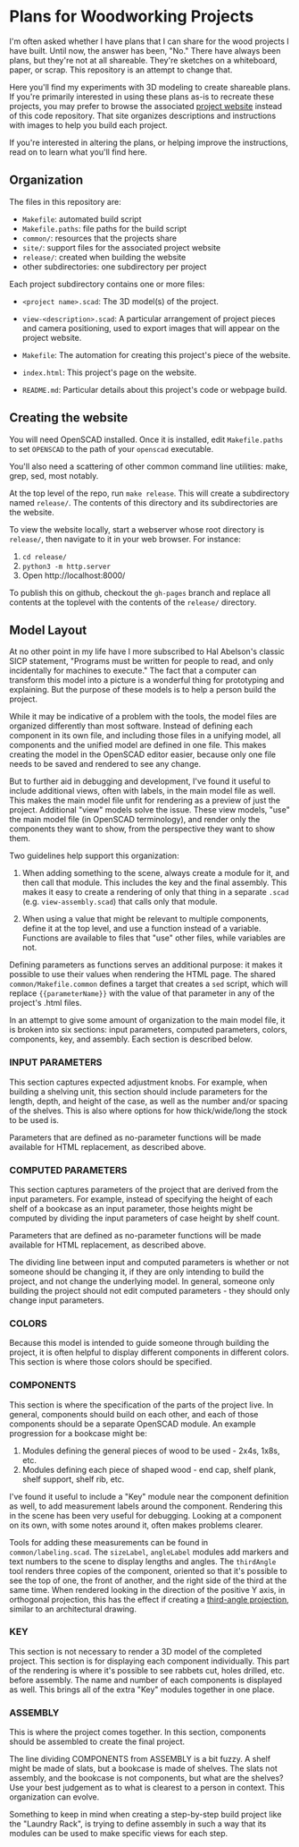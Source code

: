 # Plans for Woodworking Projects

I'm often asked whether I have plans that I can share for the wood
projects I have built. Until now, the answer has been, "No." There
have always been plans, but they're not at all shareable. They're
sketches on a whiteboard, paper, or scrap. This repository is an
attempt to change that.

Here you'll find my experiments with 3D modeling to create shareable
plans. If you're primarily interested in using these plans as-is to
recreate these projects, you may prefer to browse the associated
[project website](https://beerriot.github.io/woodworking-plans)
instead of this code repository. That site organizes descriptions and
instructions with images to help you build each project.

If you're interested in altering the plans, or helping improve the
instructions, read on to learn what you'll find here.

## Organization

The files in this repository are:

  * `Makefile`: automated build script
  * `Makefile.paths`: file paths for the build script
  * `common/`: resources that the projects share
  * `site/`: support files for the associated project website
  * `release/`: created when building the website
  * other subdirectories: one subdirectory per project

Each project subdirectory contains one or more files:

  * `<project name>.scad`: The 3D model(s) of the project.

  * `view-<description>.scad`: A particular arrangement of project
    pieces and camera positioning, used to export images that will
    appear on the project website.

  * `Makefile`: The automation for creating this project's piece of
    the website.

  * `index.html`: This project's page on the website.

  * `README.md`: Particular details about this project's code or
    webpage build.

## Creating the website

You will need OpenSCAD installed. Once it is installed, edit
`Makefile.paths` to set `OPENSCAD` to the path of your `openscad`
executable.

You'll also need a scattering of other common command line utilities:
make, grep, sed, most notably.

At the top level of the repo, run `make release`. This will create a
subdirectory named `release/`. The contents of this directory and its
subdirectories are the website.

To view the website locally, start a webserver whose root directory is
`release/`, then navigate to it in your web browser. For instance:

 1. `cd release/`
 2. `python3 -m http.server`
 3. Open http://localhost:8000/

To publish this on github, checkout the `gh-pages` branch and replace
all contents at the toplevel with the contents of the `release/`
directory.

## Model Layout

At no other point in my life have I more subscribed to Hal Abelson's
classic SICP statement, "Programs must be written for people to read,
and only incidentally for machines to execute." The fact that a
computer can transform this model into a picture is a wonderful thing
for prototyping and explaining. But the purpose of these models is to
help a person build the project.

While it may be indicative of a problem with the tools, the model
files are organized differently than most software. Instead of
defining each component in its own file, and including those files in
a unifying model, all components and the unified model are defined in
one file. This makes creating the model in the OpenSCAD editor easier,
because only one file needs to be saved and rendered to see any
change.

But to further aid in debugging and development, I've found it useful
to include additional views, often with labels, in the main model file
as well. This makes the main model file unfit for rendering as a
preview of just the project. Additional "view" models solve the
issue. These view models, "use" the main model file (in OpenSCAD
terminology), and render only the components they want to show, from
the perspective they want to show them.

Two guidelines help support this organization:

 1. When adding something to the scene, always create a module for it,
    and then call that module. This includes the key and the final
    assembly. This makes it easy to create a rendering of only that
    thing in a separate `.scad` (e.g. `view-assembly.scad`) that calls
    only that module.

 2. When using a value that might be relevant to multiple components,
    define it at the top level, and use a function instead of a
    variable. Functions are available to files that "use" other files,
    while variables are not.

Defining parameters as functions serves an additional purpose: it
makes it possible to use their values when rendering the HTML
page. The shared `common/Makefile.common` defines a target that
creates a `sed` script, which will replace `{{parameterName}}` with
the value of that parameter in any of the project's .html files.

In an attempt to give some amount of organization to the main model
file, it is broken into six sections: input parameters, computed
parameters, colors, components, key, and assembly. Each section is
described below.

### INPUT PARAMETERS

This section captures expected adjustment knobs. For example, when
building a shelving unit, this section should include parameters for
the length, depth, and height of the case, as well as the number
and/or spacing of the shelves. This is also where options for how
thick/wide/long the stock to be used is.

Parameters that are defined as no-parameter functions will be made
available for HTML replacement, as described above.

### COMPUTED PARAMETERS

This section captures parameters of the project that are derived from
the input parameters. For example, instead of specifying the height of
each shelf of a bookcase as an input parameter, those heights might be
computed by dividing the input parameters of case height by shelf
count.

Parameters that are defined as no-parameter functions will be made
available for HTML replacement, as described above.

The dividing line between input and computed parameters is whether or
not someone should be changing it, if they are only intending to build
the project, and not change the underlying model. In general, someone
only building the project should not edit computed parameters - they
should only change input parameters.

### COLORS

Because this model is intended to guide someone through building the
project, it is often helpful to display different components in
different colors. This section is where those colors should be
specified.

### COMPONENTS

This section is where the specification of the parts of the project
live. In general, components should build on each other, and each of
those components should be a separate OpenSCAD module. An example
progression for a bookcase might be:

 1. Modules defining the general pieces of wood to be used - 2x4s,
    1x8s, etc.
 2. Modules defining each piece of shaped wood - end cap, shelf plank,
    shelf support, shelf rib, etc.

I've found it useful to include a "<component>Key" module near the
component definition as well, to add measurement labels around the
component. Rendering this in the scene has been very useful for
debugging. Looking at a component on its own, with some notes around
it, often makes problems clearer.

Tools for adding these measurements can be found in
`common/labeling.scad`. The `sizeLabel`, `angleLabel` modules add
markers and text numbers to the scene to display lengths and
angles. The `thirdAngle` tool renders three copies of the component,
oriented so that it's possible to see the top of one, the front of
another, and the right side of the third at the same time. When
rendered looking in the direction of the positive Y axis, in
orthogonal projection, this has the effect if creating a [third-angle
projection](https://en.wikipedia.org/wiki/Multiview_projection#Third-angle_projection),
similar to an architectural drawing.

### KEY

This section is not necessary to render a 3D model of the completed
project. This section is for displaying each component
individually. This part of the rendering is where it's possible to see
rabbets cut, holes drilled, etc. before assembly. The name and number
of each components is displayed as well. This brings all of the extra
"<component>Key" modules together in one place.

### ASSEMBLY

This is where the project comes together. In this section, components
should be assembled to create the final project.

The line dividing COMPONENTS from ASSEMBLY is a bit fuzzy. A shelf
might be made of slats, but a bookcase is made of shelves. The slats
not assembly, and the bookcase is not components, but what are the
shelves? Use your best judgement as to what is clearest to a
person in context. This organization can evolve.

Something to keep in mind when creating a step-by-step build project
like the "Laundry Rack", is trying to define assembly in such a way
that its modules can be used to make specific views for each step.